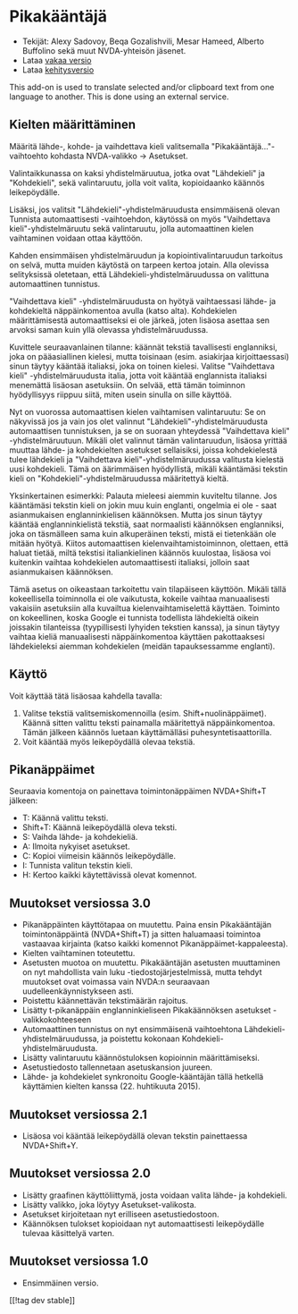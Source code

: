 # Pikakääntäjä #

* Tekijät: Alexy Sadovoy, Beqa Gozalishvili, Mesar Hameed, Alberto Buffolino
  sekä muut NVDA-yhteisön jäsenet.
* Lataa [vakaa versio][1]
* Lataa [kehitysversio][2]

This add-on is used to translate selected and/or clipboard text from one
language to another.  This is done using an external service.

## Kielten määrittäminen ##
Määritä lähde-, kohde- ja vaihdettava kieli valitsemalla "Pikakääntäjä..."-vaihtoehto kohdasta NVDA-valikko -> Asetukset.

Valintaikkunassa on kaksi yhdistelmäruutua, jotka ovat "Lähdekieli" ja
"Kohdekieli", sekä valintaruutu, jolla voit valita, kopioidaanko käännös
leikepöydälle.

Lisäksi, jos valitsit "Lähdekieli"-yhdistelmäruudusta ensimmäisenä olevan
Tunnista automaattisesti -vaihtoehdon, käytössä on myös "Vaihdettava
kieli"-yhdistelmäruutu sekä valintaruutu, jolla automaattinen kielen
vaihtaminen voidaan ottaa käyttöön.

Kahden ensimmäisen yhdistelmäruudun ja kopiointivalintaruudun tarkoitus on
selvä, mutta muiden käytöstä on tarpeen kertoa jotain. Alla olevissa
selityksissä oletetaan, että Lähdekieli-yhdistelmäruudussa on valittuna
automaattinen tunnistus.

"Vaihdettava kieli" -yhdistelmäruudusta on hyötyä vaihtaessasi lähde- ja
kohdekieltä näppäinkomentoa avulla (katso alta). Kohdekielen määrittämisestä
automaattiseksi ei ole järkeä, joten lisäosa asettaa sen arvoksi saman kuin
yllä olevassa yhdistelmäruudussa.

Kuvittele seuraavanlainen tilanne: käännät tekstiä tavallisesti englanniksi,
joka on pääasiallinen kielesi, mutta toisinaan (esim. asiakirjaa
kirjoittaessasi) sinun täytyy kääntää italiaksi, joka on toinen
kielesi. Valitse "Vaihdettava kieli" -yhdistelmäruudusta italia, jotta voit
kääntää englannista italiaksi menemättä lisäosan asetuksiin. On selvää, että
tämän toiminnon hyödyllisyys riippuu siitä, miten usein sinulla on sille
käyttöä.

Nyt on vuorossa automaattisen kielen vaihtamisen valintaruutu: Se on
näkyvissä jos ja vain jos olet valinnut "Lähdekieli"-yhdistelmäruudusta
automaattisen tunnistuksen, ja se on suoraan yhteydessä "Vaihdettava kieli"
-yhdistelmäruutuun. Mikäli olet valinnut tämän valintaruudun, lisäosa
yrittää muuttaa lähde- ja kohdekielten asetukset sellaisiksi, joissa
kohdekielestä tulee lähdekieli ja "Vaihdettava kieli"-yhdistelmäruudussa
valitusta kielestä uusi kohdekieli. Tämä on äärimmäisen hyödyllistä, mikäli
kääntämäsi tekstin kieli on "Kohdekieli"-yhdistelmäruudussa määritettyä
kieltä.

Yksinkertainen esimerkki: Palauta mieleesi aiemmin kuviteltu tilanne. Jos
kääntämäsi tekstin kieli on jokin muu kuin englanti, ongelmia ei ole - saat
asianmukaisen englanninkielisen käännöksen. Mutta jos sinun täytyy kääntää
englanninkielistä tekstiä, saat normaalisti käännöksen englanniksi, joka on
täsmälleen sama kuin alkuperäinen teksti, mistä ei tietenkään ole mitään
hyötyä. Kiitos automaattisen kielenvaihtamistoiminnon, olettaen, että haluat
tietää, miltä tekstisi italiankielinen käännös kuulostaa, lisäosa voi
kuitenkin vaihtaa kohdekielen automaattisesti italiaksi, jolloin saat
asianmukaisen käännöksen.

Tämä asetus on oikeastaan tarkoitettu vain tilapäiseen käyttöön. Mikäli
tällä kokeellisella toiminnolla ei ole vaikutusta, kokeile vaihtaa
manuaalisesti vakaisiin asetuksiin alla kuvailtua kielenvaihtamiselettä
käyttäen. Toiminto on kokeellinen, koska Google ei tunnista todellista
lähdekieltä oikein joissakin tilanteissa (tyypillisesti lyhyiden tekstien
kanssa), ja sinun täytyy vaihtaa kieliä manuaalisesti näppäinkomentoa
käyttäen pakottaaksesi lähdekieleksi aiemman kohdekielen (meidän
tapauksessamme englanti).

## Käyttö ##
Voit käyttää tätä lisäosaa kahdella tavalla:

1. Valitse tekstiä valitsemiskomennoilla
   (esim. Shift+nuolinäppäimet). Käännä sitten valittu teksti painamalla
   määritettyä näppäinkomentoa. Tämän jälkeen käännös luetaan käyttämälläsi
   puhesyntetisaattorilla.
2. Voit kääntää myös leikepöydällä olevaa tekstiä.

## Pikanäppäimet ##
Seuraavia komentoja  on painettava toimintonäppäimen NVDA+Shift+T jälkeen:

* T: Käännä valittu teksti.
* Shift+T: Käännä leikepöydällä oleva teksti.
* S: Vaihda lähde- ja kohdekieliä.
* A: Ilmoita nykyiset asetukset.
* C: Kopioi viimeisin käännös leikepöydälle.
* I: Tunnista valitun tekstin kieli.
* H: Kertoo kaikki käytettävissä olevat komennot.

## Muutokset versiossa 3.0 ##
* Pikanäppäinten käyttötapaa on muutettu. Paina ensin Pikakääntäjän
  toimintonäppäintä (NVDA+Shift+T) ja sitten haluamaasi toimintoa vastaavaa
  kirjainta (katso kaikki komennot Pikanäppäimet-kappaleesta).
* Kielten vaihtaminen toteutettu.
* Asetusten muotoa on muutettu. Pikakääntäjän asetusten muuttaminen on nyt
  mahdollista vain luku -tiedostojärjestelmissä, mutta tehdyt muutokset ovat
  voimassa vain NVDA:n seuraavaan uudelleenkäynnistykseen asti.
* Poistettu käännettävän tekstimäärän rajoitus.
* Lisätty t-pikanäppäin englanninkieliseen Pikakäännöksen asetukset
  -valikkokohteeseen
* Automaattinen tunnistus on nyt ensimmäisenä vaihtoehtona
  Lähdekieli-yhdistelmäruudussa, ja poistettu kokonaan
  Kohdekieli-yhdistelmäruudusta.
* Lisätty valintaruutu käännöstuloksen kopioinnin määrittämiseksi.
* Asetustiedosto tallennetaan asetuskansion juureen.
* Lähde- ja kohdekielet synkronoitu Google-kääntäjän tällä hetkellä
  käyttämien kielten kanssa (22. huhtikuuta 2015).


## Muutokset versiossa 2.1 ##
* Lisäosa voi kääntää leikepöydällä olevan tekstin painettaessa
  NVDA+Shift+Y.

## Muutokset versiossa 2.0 ##
* Lisätty graafinen käyttöliittymä, josta voidaan valita lähde- ja
  kohdekieli.
* Lisätty valikko, joka löytyy Asetukset-valikosta.
* Asetukset kirjoitetaan nyt erilliseen asetustiedostoon.
* Käännöksen tulokset kopioidaan nyt automaattisesti leikepöydälle tulevaa
  käsittelyä varten.

## Muutokset versiossa 1.0 ##
* Ensimmäinen versio.


[[!tag dev stable]]

[1]: http://addons.nvda-project.org/files/get.php?file=it

[2]: http://addons.nvda-project.org/files/get.php?file=it-dev
